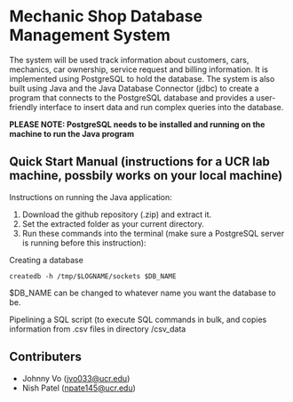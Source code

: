# Mechanic Shop Database Management System

The system will be used track information about customers, cars, mechanics, car ownership, service request and billing information. It is implemented using PostgreSQL to hold the database. The system is also built using Java and the Java Database Connector (jdbc) to create a program that connects to the PostgreSQL database and provides a user-friendly interface to insert data and run complex queries into the database.

**PLEASE NOTE: PostgreSQL needs to be installed and running on the machine to run the Java program**

## Quick Start Manual (instructions for a UCR lab machine, possbily works on your local machine)

Instructions on running the Java application:
1. Download the github repository (.zip) and extract it.
2. Set the extracted folder as your current directory.
3. Run these commands into the terminal (make sure a PostgreSQL server is running before this instruction):

Creating a database
```
createdb -h /tmp/$LOGNAME/sockets $DB_NAME
```
$DB_NAME can be changed to whatever name you want the database to be.

Pipelining a SQL script (to execute SQL commands in bulk, and copies information from .csv files in directory /csv_data




## Contributers
* Johnny Vo (jvo033@ucr.edu)
* Nish Patel (npate145@ucr.edu)
